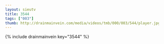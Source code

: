 ```yaml
--- 
layout: sieutv
title: 3544
tags: ["003"]
thumb: http://drainmainvein.com/media/videos/tmb/000/003/544/player.jpg
---
```

{% include drainmainvein key="3544" %} 
